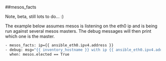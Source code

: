 ##mesos_facts

Note, beta, still lots to do... :)

The example below assumes mesos is listening on the eth0 ip and is being run against several mesos masters. The debug messages will then print which one is the master.

```bash
- mesos_facts: ip={{ ansible_eth0.ipv4.address }}
- debug: msg="{{ inventory_hostname }} with ip {{ ansible_eth0.ipv4.address }} is mesos master and has {{ mesos.activated_slaves }} active slaves"
  when: mesos.elected == True
```
